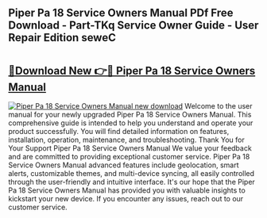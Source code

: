 ## Piper Pa 18 Service Owners Manual PDf Free Download - Part-TKq Service Owner Guide - User Repair Edition seweC

# <h2><a href="http://bc75849.oget.top/?id=Piper+Pa+18+Service+Owners+Manual">🔗Download New 👉🔴 Piper Pa 18 Service Owners Manual</a></h2>

[![Piper Pa 18 Service Owners Manual new download](https://i.imgur.com/5g1atiW.png)](http://bc75849.oget.top/?id=Piper+Pa+18+Service+Owners+Manual)
Welcome to the user manual for your newly upgraded Piper Pa 18 Service Owners Manual. This comprehensive guide is intended to help you understand and operate your product successfully. You will find detailed information on features, installation, operation, maintenance, and troubleshooting. Thank You for Your Support Piper Pa 18 Service Owners Manual We value your feedback and are committed to providing exceptional customer service. Piper Pa 18 Service Owners Manual advanced features include geolocation, smart alerts, customizable themes, and multi-device syncing, all easily controlled through the user-friendly and intuitive interface. It's our hope that the Piper Pa 18 Service Owners Manual has provided you with valuable insights to kickstart your new device. If you encounter any issues, reach out to our customer service.
